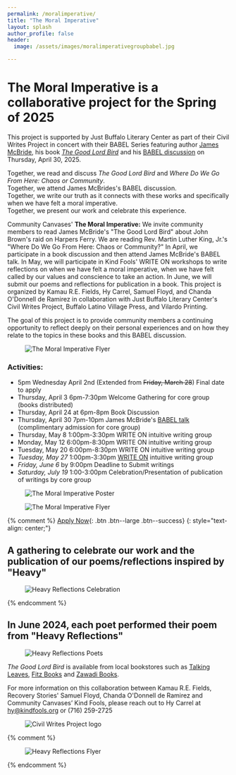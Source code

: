 ```yaml
---
permalink: /moralimperative/
title: "The Moral Imperative"
layout: splash
author_profile: false
header:
  image: /assets/images/moralimperativegroupbabel.jpg

---
```



# The Moral Imperative is a collaborative project for the Spring of 2025

This project is supported by Just Buffalo Literary Center as part
of their Civil Writes Project in concert with their BABEL Series
featuring author [James McBride](http://www.jamesmcbride.com), his book
[*The Good Lord Bird*](http://www.jamesmcbride.com/good-lord-bird/) and his [BABEL
discussion](https://www.justbuffalo.org/events/babel-james-mcbride-2025-04-30/)
on Thursday, April 30, 2025.

Together, we read and discuss *The Good Lord Bird* and *Where Do We Go From Here: Chaos or Community*.<br>
Together, we attend James McBrides's BABEL discussion.<br>
Together, we write our truth as it connects with these works and specifically when we have felt a moral imperative.<br>
Together, we present our work and celebrate this experience.<br>

Community Canvases' **The Moral Imperative:** We invite community members to read James McBride's "The Good Lord Bird" about John Brown's raid on Harpers Ferry. We are reading Rev. Martin Luther King, Jr.'s "Where Do We Go From Here: Chaos or Community?" In April, we participate in a book discussion and then attend James McBride's BABEL talk. In May, we will participate in Kind Fools' WRITE ON workshops to write reflections on when we have felt a moral imperative, when we have felt called by our values and conscience to take an action. In June, we will submit our poems and reflections for publication in a book. This project is organized by Kamau R.E. Fields, Hy Carrel, Samuel Floyd, and Chanda O'Donnell de Ramirez in collaboration with Just Buffalo Literary Center's Civil Writes Project, Buffalo Latino Village Press, and Vilardo Printing.

The goal of this project is to provide community members a continuing
opportunity to reflect deeply on their personal experiences and on how
they relate to the topics in these books and this BABEL discussion.

<figure style="max-width: 1091px" class="align-center">
  <img src="/assets/images/themoralimperativecelebration.png"
   alt="The Moral Imperative Flyer">
</figure>

### Activities:
- 5pm Wednesday April 2nd (Extended from ~~Friday, March 28~~) Final date to apply
- Thursday, April 3 6pm-7:30pm Welcome Gathering for core group (books distributed)
- Thursday, April 24 at 6pm-8pm Book Discussion
- Thursday, April 30 7pm-10pm James McBride's [BABEL talk](
    https://www.justbuffalo.org/events/babel-james-mcbride-2025-04-30/
   ) (complimentary admission for core group)
- Thursday, May 8 1:00pm-3:30pm WRITE ON intuitive writing group
- Monday, May 12 6:00pm-8:30pm WRITE ON intuitive writing group
- Tuesday, May 20 6:00pm-8:30pm WRITE ON intuitive writing group
- *Tuesday, May 27* 1:00pm-3:30pm [WRITE ON](/writeon/) intuitive writing group
- *Friday, June 6* by 9:00pm Deadline to Submit writings
- *Saturday, July 19* 1:00-3:00pm Celebration/Presentation of
   publication of writings by core group


<figure style="max-width: 966px" class="align-center">
  <img src="/assets/images/themoralimperativeprograms.png"
   alt="The Moral Imperative Poster">
</figure>

<figure style="max-width: 800px" class="align-center">
  <img src="/assets/images/themoralimperativead.png"
   alt="The Moral Imperative Flyer">
</figure>

{% comment %}
[Apply Now](
https://docs.google.com/forms/d/e/1FAIpQLSd21gT-rH1Qd63xuL8rKxj39oObIdXfNNNI42MFRiCH_dUAfg/viewform
){: .btn .btn--large .btn--success}
{: style="text-align: center;"}

## A gathering to celebrate our work and the publication of our poems/reflections inspired by "Heavy"

<figure style="max-width: 1080px" class="align-center">
  <img src="/assets/images/heavyreflectionsgroup.jpg"
   alt="Heavy Reflections Celebration">
</figure>
{% endcomment %}

## In June 2024, each poet performed their poem from "Heavy Reflections"

<figure style="max-width: 1080px" class="align-center">
  <img src="/assets/images/heavyreflectionspoets.jpg"
   alt="Heavy Reflections Poets">
</figure>

*The Good Lord Bird* is available from local bookstores such as [Talking Leaves](https://www.tleavesbooks.com/search/site/heavy),
[Fitz Books](https://www.fitzbooks.net) and [Zawadi Books](https://www.facebook.com/zawadibooksbflo/).

For more information on this collaboration between Kamau R.E. Fields,
Recovery Stories' Samuel Floyd, Chanda O'Donnell de Ramirez
and Community Canvases’ Kind Fools, please reach out to Hy Carrel
at hy@kindfools.org or (716) 259-2725

<figure style="max-width: 599px" class="align-center">
  <img src="/assets/images/JB-Civil-Writes-fade-white-RECT_reduced.jpg"
   alt="Civil Writes Project logo">
</figure>

{% comment %}
<figure style="max-width: 1080px" class="align-center">
  <img src="/assets/images/Heavy-Reflections-IG.jpg"
   alt="Heavy Reflections Flyer">
</figure>

{% endcomment %}
